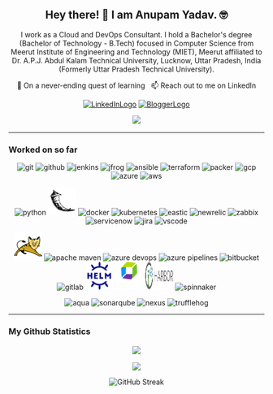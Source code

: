 <h2 align="center">Hey there! 👋 I am Anupam Yadav. 🤓</h2>

<p align="center">I work as a Cloud and DevOps Consultant. I hold a Bachelor's degree (Bachelor of Technology - B.Tech) focused in Computer Science from Meerut Institute of Engineering and Technology (MIET), Meerut affiliated to Dr. A.P.J. Abdul Kalam Technical University, Lucknow, Uttar Pradesh, India (Formerly Uttar Pradesh Technical University).
</p>

<p align="center"> 🌱 On a never-ending quest of learning &nbsp; 📫 Reach out to me on LinkedIn </p>

<p align="center">
  <a href="https://www.linkedin.com/in/oneanupam/"><img src="https://www.vectorlogo.zone/logos/linkedin/linkedin-ar21.svg" alt="LinkedInLogo" height="70"></a>
  <a href="https://techreads.in/"><img src="https://www.vectorlogo.zone/logos/blogger/blogger-ar21.svg" alt="BloggerLogo" height="70"></a>
</p>

<p align="center">
<a href="https://github.com/oneanupam?tab=followers"><img src="https://img.shields.io/github/followers/oneanupam?style=social"></a>
</p>

---
### Worked on so far
<p align="center">
      <img src="./images/git-scm-icon.svg" alt="git" width="55" height="55"/> 
      <img src="./images/github-icon.svg" alt="github" width="55" height="55"/> 
      <img src="./images/jenkins-icon.svg" alt="jenkins" width="55" height="55"/> 
      <img src="./images/jfrog-icon.svg" alt="jfrog" width="55" height="55"/> 
      <img src="./images/ansible-icon.svg" alt="ansible" width="55" height="55"/> 
      <img src="./images/terraformio-icon.svg" alt="terraform" width="55" height="55"/> 
      <img src="./images/packerio-icon.svg" alt="packer" width="55" height="55"/> 
      <img src="./images/google_cloud-icon.svg" alt="gcp" width="55" height="55"/>
      <img src="./images/microsoft_azure-icon.svg" alt="azure" width="55" height="55"/>
      <img src="./images/amazon_aws-icon.svg" alt="aws" width="55" height="55"/>
</p>

<p align="center">
     <img src="./images/python-icon.svg" alt="python" width="55" height="55"/>
      <img src="./images/flask.svg" alt="flask" width="55" height="55"/>
      <img src="./images/docker-icon.svg" alt="docker" width="55" height="55"/>
      <img src="./images/kubernetes-icon.svg" alt="kubernetes" width="55" height="55"/>
      <img src="./images/elastic-icon.svg" alt="eastic" width="55" height="55"/>
      <img src="./images/newrelic-icon.svg" alt="newrelic" width="55" height="55"/>
      <img src="./images/zabbix-icon.svg" alt="zabbix" width="55" height="55"/>
      <img src="./images/servicenow-icon.svg" alt="servicenow" width="55" height="55"/>
      <img src="./images/atlassian_jira-icon.svg" alt="jira" width="55" height="55"/>
      <img src="./images/visualstudio_code-icon.svg" alt="vscode" width="55" height="55"/>
</p>

<p align="center">
     <img src="./images/apache_tomcat.svg" alt="apache tomcat" width="55" height="55"/>
     <img src="./images/maven-icon.svg" alt="apache maven" width="55" height="55"/>
     <img src="./images/azure-devops.svg" alt="azure devops" width="55" height="55"/>
      <img src="./images/azure-pipelines.svg" alt="azure pipelines" width="50" height="50"/>
      <img src="./images/bitbucket.svg" alt="bitbucket" width="55" height="55"/>
      <img src="./images/gitlab-icon.svg" alt="gitlab" width="55" height="55"/>
      <img src="./images/helm.svg" alt="helm" width="55" height="55"/>
      <img src="./images/dynatrace_logo.svg" alt="dynatrace" width="55" height="55"/>
      <img src="./images/harbor_logo.png" alt="harbor" width="55" height="55"/>
      <img src="./images/spinnaker-icon.svg" alt="spinnaker" width="55" height="55"/>
</p>

<p align="center">
      <img src="./images/aquasec-icon.svg" alt="aqua" width="45" height="45"/></hr>
      <img src="./images/sonarqube-icon.svg" alt="sonarqube" width="75" height="80"/>
      <img src="./images/sonatype-icon.svg" alt="nexus" width="75" height="80"/>
      <img src="./images/trufflehog-icon.png" alt="trufflehog" width="55" height="55"/>
</p>

---

### My Github Statistics
<p align=center>  
  <img align=center src="https://github-readme-stats.vercel.app/api/top-langs/?username=oneanupam&layout=compact&text_color=daf7dc&bg_color=151515&hide=css,html,php">
</p>

<p align=center>  
  <img align=center src="https://github-readme-stats.vercel.app/api?username=oneanupam&show_icons=true&title_color=ffc857&icon_color=8ac926&text_color=daf7dc&bg_color=151515&hide=issues&count_private=true&include_all_commits=true">
</p>

<p align=center>  
  <img src="https://github-readme-streak-stats.herokuapp.com?user=oneanupam&theme=dark" alt="GitHub Streak" />
</p>
